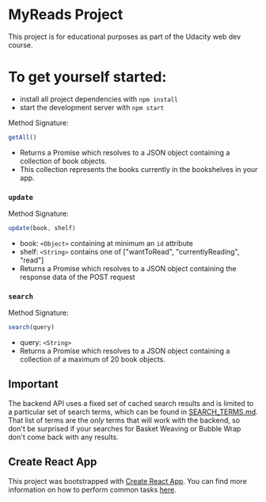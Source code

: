 # MyReads Project

This project is for educational purposes as part of the Udacity web dev course.

# To get yourself started:

* install all project dependencies with `npm install`
* start the development server with `npm start`

Method Signature:
```js
getAll()
```
* Returns a Promise which resolves to a JSON object containing a collection of book objects.
* This collection represents the books currently in the bookshelves in your app.

### `update`
Method Signature:
```js
update(book, shelf)
```
* book: `<Object>` containing at minimum an `id` attribute
* shelf: `<String>` contains one of ["wantToRead", "currentlyReading", "read"]
* Returns a Promise which resolves to a JSON object containing the response data of the POST request

### `search`
Method Signature:
```js
search(query)
```
* query: `<String>`
* Returns a Promise which resolves to a JSON object containing a collection of a maximum of 20 book objects.

## Important
The backend API uses a fixed set of cached search results and is limited to a particular set of search terms, which can be found in [SEARCH_TERMS.md](SEARCH_TERMS.md). That list of terms are the _only_ terms that will work with the backend, so don't be surprised if your searches for Basket Weaving or Bubble Wrap don't come back with any results.

## Create React App

This project was bootstrapped with [Create React App](https://github.com/facebookincubator/create-react-app). You can find more information on how to perform common tasks [here](https://github.com/facebookincubator/create-react-app/blob/master/packages/react-scripts/template/README.md).


